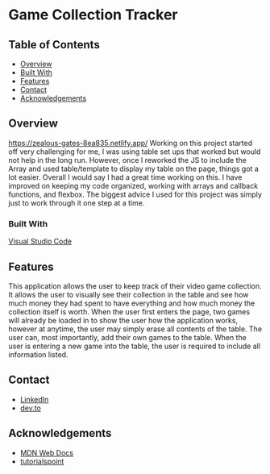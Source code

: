 # Game Collection Tracker

## Table of Contents

- [Overview](#overview)
- [Built With](#built-with)
- [Features](#features)
- [Contact](#contact)
- [Acknowledgements](#acknowledgements)

## Overview

https://zealous-gates-8ea835.netlify.app/
Working on this project started off very challenging for me, I was using table set ups that worked but would not help in the long run. However, once I reworked the JS to include the Array and used table/template to display my table on the page, things got a lot easier. Overall I would say I had a great time working on this. I have improved on keeping my code organized, working with arrays and callback functions, and flexbox. The biggest advice I used for this project was simply just to work through it one step at a time.

### Built With

[Visual Studio Code](https://code.visualstudio.com/)

## Features

This application allows the user to keep track of their video game collection. It allows the user to visually see their collection in the table and see how much money they had spent to have everything and how much money the collection itself is worth. When the user first enters the page, two games will already be loaded in to show the user how the application works, however at anytime, the user may simply erase all contents of the table. The user can, most importantly, add their own games to the table. When the user is entering a new game into the table, the user is required to include all information listed.

## Contact

- [LinkedIn](https://www.linkedin.com/in/hunter-bossetto-6ba147212)
- [dev.to](https://dev.to/hbstudentswic)

## Acknowledgements

- [MDN Web Docs](https://developer.mozilla.org/en-US/docs/Web)
- [tutorialspoint](https://www.tutorialspoint.com/in-javascript-how-to-empty-an-array)
